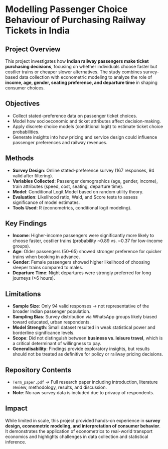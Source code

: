 # Modelling Passenger Choice Behaviour of Purchasing Railway Tickets in India

## Project Overview

This project investigates how **Indian railway passengers make ticket purchasing decisions**, focusing on whether individuals choose faster but costlier trains or cheaper slower alternatives. The study combines survey-based data collection with econometric modeling to analyze the role of **income, age, gender, seating preference, and departure time** in shaping consumer choices.

## Objectives

* Collect stated-preference data on passenger ticket choices.
* Model how socioeconomic and ticket attributes affect decision-making.
* Apply discrete choice models (conditional logit) to estimate ticket choice probabilities.
* Generate insights into how pricing and service design could influence passenger preferences and railway revenues.

## Methods

* **Survey Design**: Online stated-preference survey (167 responses, 94 valid after filtering).
* **Variables Collected**: Passenger demographics (age, gender, income), train attributes (speed, cost, seating, departure time).
* **Model**: Conditional Logit Model based on random utility theory.
* **Evaluation**: Likelihood ratio, Wald, and Score tests to assess significance of model estimates.
* **Tools Used**: R (econometrics, conditional logit modeling).

## Key Findings

* **Income**: Higher-income passengers were significantly more likely to choose faster, costlier trains (probability ~0.89 vs. ~0.37 for low-income groups).
* **Age**: Older passengers (50–65) showed stronger preference for quicker trains when booking in advance.
* **Gender**: Female passengers showed higher likelihood of choosing sleeper trains compared to males.
* **Departure Time**: Night departures were strongly preferred for long journeys (>6 hours).

## Limitations

* **Sample Size**: Only 94 valid responses → not representative of the broader Indian passenger population.
* **Sampling Bias**: Survey distribution via WhatsApp groups likely biased toward educated, urban respondents.
* **Model Strength**: Small dataset resulted in weak statistical power and borderline significance levels.
* **Scope**: Did not distinguish between **business vs. leisure travel**, which is a critical determinant of willingness to pay.
* **Generalisability**: Findings provide exploratory insights, but results should not be treated as definitive for policy or railway pricing decisions.

## Repository Contents

* `Term_paper.pdf` → Full research paper including introduction, literature review, methodology, results, and discussion.
* **Note**: No raw survey data is included due to privacy of respondents.

## Impact

While limited in scale, this project provided hands-on experience in **survey design, econometric modeling, and interpretation of consumer behavior**. It demonstrates the application of econometrics to real-world transport economics and highlights challenges in data collection and statistical inference.
